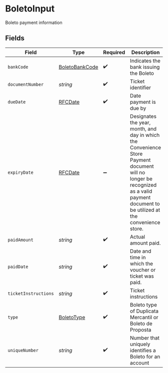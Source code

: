 # BoletoInput

Boleto payment information


## Fields

| Field                                                                                                                                                                                 | Type                                                                                                                                                                                  | Required                                                                                                                                                                              | Description                                                                                                                                                                           | Example                                                                                                                                                                               |
| ------------------------------------------------------------------------------------------------------------------------------------------------------------------------------------- | ------------------------------------------------------------------------------------------------------------------------------------------------------------------------------------- | ------------------------------------------------------------------------------------------------------------------------------------------------------------------------------------- | ------------------------------------------------------------------------------------------------------------------------------------------------------------------------------------- | ------------------------------------------------------------------------------------------------------------------------------------------------------------------------------------- |
| `bankCode`                                                                                                                                                                            | [BoletoBankCode](../../models/shared/boletobankcode.md)                                                                                                                               | :heavy_check_mark:                                                                                                                                                                    | Indicates the bank issuing the Boleto                                                                                                                                                 |                                                                                                                                                                                       |
| `documentNumber`                                                                                                                                                                      | *string*                                                                                                                                                                              | :heavy_check_mark:                                                                                                                                                                    | Ticket identifier                                                                                                                                                                     |                                                                                                                                                                                       |
| `dueDate`                                                                                                                                                                             | [RFCDate](../../types/rfcdate.md)                                                                                                                                                     | :heavy_check_mark:                                                                                                                                                                    | Date payment is due by                                                                                                                                                                | 2020-09-20                                                                                                                                                                            |
| `expiryDate`                                                                                                                                                                          | [RFCDate](../../types/rfcdate.md)                                                                                                                                                     | :heavy_minus_sign:                                                                                                                                                                    | Designates the year, month, and day in which the Convenience Store Payment document will no longer be recognized as a valid payment document to be utilized at the convenience store. | 2020-09-20                                                                                                                                                                            |
| `paidAmount`                                                                                                                                                                          | *string*                                                                                                                                                                              | :heavy_check_mark:                                                                                                                                                                    | Actual amount paid.                                                                                                                                                                   |                                                                                                                                                                                       |
| `paidDate`                                                                                                                                                                            | *string*                                                                                                                                                                              | :heavy_check_mark:                                                                                                                                                                    | Date and time in which the voucher or ticket was paid.                                                                                                                                | 2018-12-21T09:30:15.987Z                                                                                                                                                              |
| `ticketInstructions`                                                                                                                                                                  | *string*                                                                                                                                                                              | :heavy_check_mark:                                                                                                                                                                    | Ticket instructions                                                                                                                                                                   | Pay to maturity                                                                                                                                                                       |
| `type`                                                                                                                                                                                | [BoletoType](../../models/shared/boletotype.md)                                                                                                                                       | :heavy_check_mark:                                                                                                                                                                    | Boleto type of Duplicata Mercantil or Boleto de Proposta                                                                                                                              |                                                                                                                                                                                       |
| `uniqueNumber`                                                                                                                                                                        | *string*                                                                                                                                                                              | :heavy_check_mark:                                                                                                                                                                    | Number that uniquely identifies a Boleto for an account                                                                                                                               |                                                                                                                                                                                       |